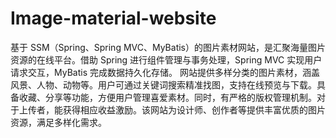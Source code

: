 # Image-material-website
基于 SSM（Spring、Spring MVC、MyBatis）的图片素材网站，是汇聚海量图片资源的在线平台。借助 Spring 进行组件管理与事务处理，Spring MVC 实现用户请求交互，MyBatis 完成数据持久化存储。  网站提供多样分类的图片素材，涵盖风景、人物、动物等。用户可通过关键词搜索精准找图，支持在线预览与下载。具备收藏、分享等功能，方便用户管理喜爱素材。同时，有严格的版权管理机制。对于上传者，能获得相应收益激励。该网站为设计师、创作者等提供丰富优质的图片资源，满足多样化需求。 
